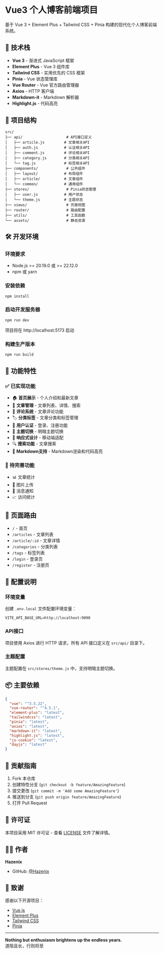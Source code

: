 # Vue3 个人博客前端项目

基于 Vue 3 + Element Plus + Tailwind CSS + Pinia 构建的现代化个人博客前端系统。

## 🚀 技术栈

- **Vue 3** - 渐进式 JavaScript 框架
- **Element Plus** - Vue 3 组件库
- **Tailwind CSS** - 实用优先的 CSS 框架
- **Pinia** - Vue 状态管理库
- **Vue Router** - Vue 官方路由管理器
- **Axios** - HTTP 客户端
- **Markdown-it** - Markdown 解析器
- **Highlight.js** - 代码高亮

## 📁 项目结构

```
src/
├── api/                    # API接口定义
│   ├── article.js         # 文章相关API
│   ├── auth.js            # 认证相关API
│   ├── comment.js         # 评论相关API
│   ├── category.js        # 分类相关API
│   └── tag.js             # 标签相关API
├── components/             # 公共组件
│   ├── layout/            # 布局组件
│   ├── article/           # 文章组件
│   └── common/            # 通用组件
├── stores/                 # Pinia状态管理
│   ├── user.js            # 用户状态
│   └── theme.js           # 主题状态
├── views/                  # 页面视图
├── router/                 # 路由配置
├── utils/                  # 工具函数
└── assets/                 # 静态资源
```

## 🛠️ 开发环境

### 环境要求

- Node.js >= 20.19.0 或 >= 22.12.0
- npm 或 yarn

### 安装依赖

```bash
npm install
```

### 启动开发服务器

```bash
npm run dev
```

项目将在 http://localhost:5173 启动

### 构建生产版本

```bash
npm run build
```

## 🎨 功能特性

### ✅ 已实现功能

- 🏠 **首页展示** - 个人介绍和最新文章
- 📝 **文章管理** - 文章列表、详情、搜索
- 💬 **评论系统** - 文章评论功能
- 🏷️ **分类标签** - 文章分类和标签管理
- 🔐 **用户认证** - 登录、注册功能
- 🌙 **主题切换** - 明暗主题切换
- 📱 **响应式设计** - 移动端适配
- 🔍 **搜索功能** - 文章搜索
- 📄 **Markdown支持** - Markdown渲染和代码高亮

### 🔄 待完善功能

- 📊 文章统计
- 📸 图片上传
- 🔔 消息通知
- 📈 访问统计

## 🎯 页面路由

- `/` - 首页
- `/articles` - 文章列表
- `/article/:id` - 文章详情
- `/categories` - 分类列表
- `/tags` - 标签列表
- `/login` - 登录页
- `/register` - 注册页

## 🔧 配置说明

### 环境变量

创建 `.env.local` 文件配置环境变量：

```env
VITE_API_BASE_URL=http://localhost:9090
```

### API接口

项目使用 Axios 进行 HTTP 请求，所有 API 接口定义在 `src/api/` 目录下。

### 主题配置

主题配置在 `src/stores/theme.js` 中，支持明暗主题切换。

## 📦 主要依赖

```json
{
  "vue": "^3.5.22",
  "vue-router": "^4.5.1",
  "element-plus": "latest",
  "tailwindcss": "latest",
  "pinia": "latest",
  "axios": "latest",
  "markdown-it": "latest",
  "highlight.js": "latest",
  "js-cookie": "latest",
  "dayjs": "latest"
}
```

## 🤝 贡献指南

1. Fork 本仓库
2. 创建特性分支 (`git checkout -b feature/AmazingFeature`)
3. 提交更改 (`git commit -m 'Add some AmazingFeature'`)
4. 推送到分支 (`git push origin feature/AmazingFeature`)
5. 打开 Pull Request

## 📄 许可证

本项目采用 MIT 许可证 - 查看 [LICENSE](LICENSE) 文件了解详情。

## 👨‍💻 作者

**Hazenix**

- GitHub: [@Hazenix](https://github.com/HazeHacker)

## 🙏 致谢

感谢以下开源项目：

- [Vue.js](https://vuejs.org/)
- [Element Plus](https://element-plus.org/)
- [Tailwind CSS](https://tailwindcss.com/)
- [Pinia](https://pinia.vuejs.org/)

---

**Nothing but enthusiasm brightens up the endless years.**  
道阻且长，行则将至
